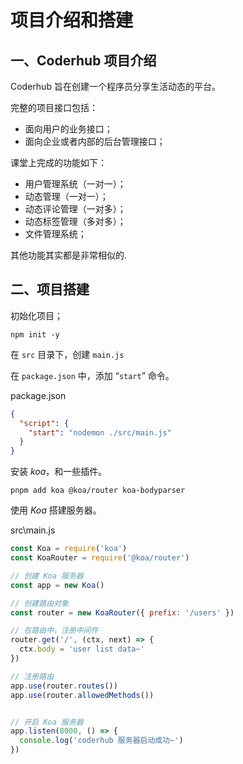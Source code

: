 # 项目介绍和搭建

## 一、Coderhub 项目介绍

Coderhub 旨在创建一个程序员分享生活动态的平台。

完整的项目接口包括：

- 面向用户的业务接口；
- 面向企业或者内部的后台管理接口；

课堂上完成的功能如下：

- 用户管理系统（一对一）；
- 动态管理（一对一）；
- 动态评论管理（一对多）；
- 动态标签管理（多对多）；
- 文件管理系统；

其他功能其实都是非常相似的.

## 二、项目搭建

初始化项目；

```shell
npm init -y
```

在 `src` 目录下，创建 `main.js`

在 `package.json` 中，添加 “`start`” 命令。

package.json

```json
{
  "script": {
    "start": "nodemon ./src/main.js"
  }
}
```

安装 *koa*，和一些插件。

```shell
pnpm add koa @koa/router koa-bodyparser
```

使用 *Koa* 搭建服务器。

src\main.js

```js
const Koa = require('koa')
const KoaRouter = require('@koa/router')

// 创建 Koa 服务器
const app = new Koa()

// 创建路由对象
const router = new KoaRouter({ prefix: '/users' })

// 在路由中，注册中间件
router.get('/', (ctx, next) => {
  ctx.body = 'user list data~'
})

// 注册路由
app.use(router.routes())
app.use(router.allowedMethods())


// 开启 Koa 服务器
app.listen(8000, () => {
  console.log('coderhub 服务器启动成功~')
})
```
